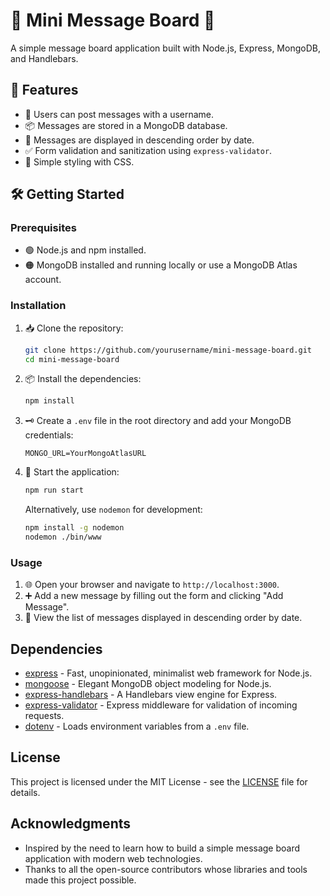 # 🚀 Mini Message Board 🚀

A simple message board application built with Node.js, Express, MongoDB, and Handlebars.

## 🌟 Features

- 📝 Users can post messages with a username.
- 📦 Messages are stored in a MongoDB database.
- 📅 Messages are displayed in descending order by date.
- ✅ Form validation and sanitization using `express-validator`.
- 🎨 Simple styling with CSS.

## 🛠️ Getting Started

### Prerequisites

- 🟢 Node.js and npm installed.
- 🟠 MongoDB installed and running locally or use a MongoDB Atlas account.

### Installation

1. 📥 Clone the repository:
    ```bash
    git clone https://github.com/yourusername/mini-message-board.git
    cd mini-message-board
    ```

2. 📦 Install the dependencies:
    ```bash
    npm install
    ```

3. 🗝️ Create a `.env` file in the root directory and add your MongoDB credentials:
    ```env
   MONGO_URL=YourMongoAtlasURL
    ```

4. 🚀 Start the application:
    ```bash
    npm run start
    ```

   Alternatively, use `nodemon` for development:
    ```bash
    npm install -g nodemon
    nodemon ./bin/www
    ```

### Usage

1. 🌐 Open your browser and navigate to `http://localhost:3000`.
2. ➕ Add a new message by filling out the form and clicking "Add Message".
3. 👀 View the list of messages displayed in descending order by date.


## Dependencies

- [express](https://expressjs.com/) - Fast, unopinionated, minimalist web framework for Node.js.
- [mongoose](https://mongoosejs.com/) - Elegant MongoDB object modeling for Node.js.
- [express-handlebars](https://github.com/ericf/express-handlebars) - A Handlebars view engine for Express.
- [express-validator](https://express-validator.github.io/docs/) - Express middleware for validation of incoming requests.
- [dotenv](https://github.com/motdotla/dotenv) - Loads environment variables from a `.env` file.

## License

This project is licensed under the MIT License - see the [LICENSE](LICENSE) file for details.

## Acknowledgments

- Inspired by the need to learn how to build a simple message board application with modern web technologies.
- Thanks to all the open-source contributors whose libraries and tools made this project possible.
